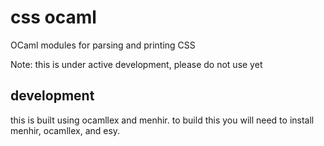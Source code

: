 # css ocaml
OCaml modules for parsing and printing CSS

Note: this is under active development, please do not use yet

## development
this is built using ocamllex and menhir.  to build this you will need to install
menhir, ocamllex, and esy.
